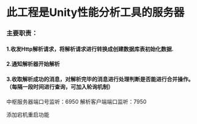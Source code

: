 # 此工程是Unity性能分析工具的服务器
### 主要职责：
#### 1.收发Http解析请求，将解析请求进行转换成创建数据库表初始化数据.
#### 2.通知解析器开始解析
#### 3.收取解析成功的消息，对解析完毕的消息进行处理判断是否能进行合并操作。（每隔一段时间进行查询，可加入轮询机制）

中枢服务器端口号监听：6950
解析客户端端口监听：7950

添加宕机重启功能